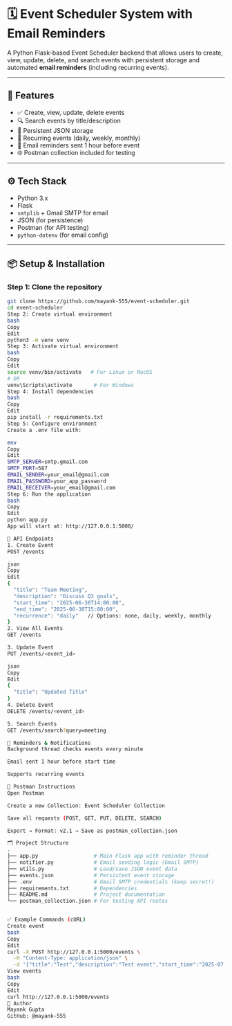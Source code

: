 # 🗓️ Event Scheduler System with Email Reminders

A Python Flask-based Event Scheduler backend that allows users to create, view, update, delete, and search events with persistent storage and automated **email reminders** (including recurring events).

---

## 🚀 Features

- ✅ Create, view, update, delete events
- 🔍 Search events by title/description
- 📁 Persistent JSON storage
- 🔁 Recurring events (daily, weekly, monthly)
- 📧 Email reminders sent 1 hour before event
- 🌐 Postman collection included for testing

---

## ⚙️ Tech Stack

- Python 3.x
- Flask
- `smtplib` + Gmail SMTP for email
- JSON (for persistence)
- Postman (for API testing)
- `python-dotenv` (for email config)

---

## 📦 Setup & Installation

### Step 1: Clone the repository
```bash
git clone https://github.com/mayank-555/event-scheduler.git
cd event-scheduler
Step 2: Create virtual environment
bash
Copy
Edit
python3 -m venv venv
Step 3: Activate virtual environment
bash
Copy
Edit
source venv/bin/activate   # For Linux or MacOS
# OR
venv\Scripts\activate       # For Windows
Step 4: Install dependencies
bash
Copy
Edit
pip install -r requirements.txt
Step 5: Configure environment
Create a .env file with:

env
Copy
Edit
SMTP_SERVER=smtp.gmail.com
SMTP_PORT=587
EMAIL_SENDER=your_email@gmail.com
EMAIL_PASSWORD=your_app_password
EMAIL_RECEIVER=your_email@gmail.com
Step 6: Run the application
bash
Copy
Edit
python app.py
App will start at: http://127.0.0.1:5000/

📮 API Endpoints
1. Create Event
POST /events

json
Copy
Edit
{
  "title": "Team Meeting",
  "description": "Discuss Q3 goals",
  "start_time": "2025-06-30T14:00:00",
  "end_time": "2025-06-30T15:00:00",
  "recurrence": "daily"   // Options: none, daily, weekly, monthly
}
2. View All Events
GET /events

3. Update Event
PUT /events/<event_id>

json
Copy
Edit
{
  "title": "Updated Title"
}
4. Delete Event
DELETE /events/<event_id>

5. Search Events
GET /events/search?query=meeting

🔔 Reminders & Notifications
Background thread checks events every minute

Email sent 1 hour before start time

Supports recurring events

🧪 Postman Instructions
Open Postman

Create a new Collection: Event Scheduler Collection

Save all requests (POST, GET, PUT, DELETE, SEARCH)

Export → Format: v2.1 → Save as postman_collection.json

🗂 Project Structure
.
├── app.py                  # Main Flask app with reminder thread
├── notifier.py             # Email sending logic (Gmail SMTP)
├── utils.py                # Load/save JSON event data
├── events.json             # Persistent event storage
├── .env                    # Gmail SMTP credentials (keep secret!)
├── requirements.txt        # Dependencies
├── README.md               # Project documentation
└── postman_collection.json # For testing API routes


✅ Example Commands (cURL)
Create event
bash
Copy
Edit
curl -X POST http://127.0.0.1:5000/events \
  -H "Content-Type: application/json" \
  -d '{"title":"Test","description":"Test event","start_time":"2025-07-01T10:00:00","end_time":"2025-07-01T11:00:00"}'
View events
bash
Copy
Edit
curl http://127.0.0.1:5000/events
📧 Author
Mayank Gupta
GitHub: @mayank-555

